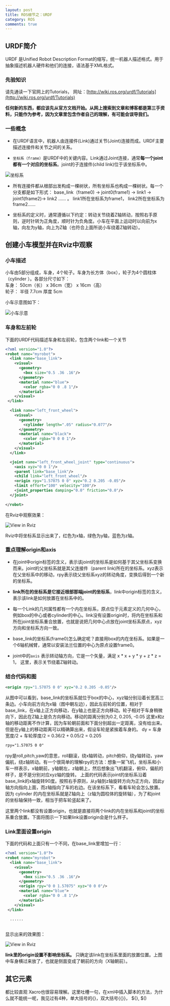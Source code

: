 ```yaml
---
layout: post
title: ROS细节之：URDF
category: ROS
comments: true
---
```


## URDF简介

URDF 是Unified Robot Description Format的缩写，统一机器人描述格式。用于抽象描述机器人硬件和他们的连接，语法基于XML格式。

### 先验知识

请先通读一下官网上的Tutorials， 网址：[http://wiki.ros.org/urdf/Tutorials](http://wiki.ros.org/urdf/Tutorials)

**任何新的东西，都应该先从官方文档开始。从网上搜索到文章和博客都是第三手资料，只能作为参考，因为文章里包含作者自己的理解，有可能会误导我们。**


### 一些概念

* 在URDF语言中，机器人由连接件(Link)通过关节(Joint)连接而成。URDF主要描述连接件和关节之间的关系。

* `坐标系（frame）`是URDF中的关键内容。Link通过Joint连接，通常**每一个joint都有一个对应的坐标系**。joint的子连接件(child link)位于该坐标系中。

![坐标系](/images/2015-05-16-urdf/urdf_000.png)

* 所有连接件都从根部出发构成一棵树状，所有坐标系也构成一棵树状。每一个分支都是如下形式： base\_link（frame0) -> joint0(frame1) -> link1 -> joint1(frame2)-> link2 …… 。 link1所在坐标系为frame1， link2所在坐标系为frame2……

* 坐标系的定义时，通常遵循以下约定：转动关节绕着Z轴转动，按照右手原则，逆时针转为正角度，顺时针为负角度。小车在平面上运动时以向前为x轴，向左为y轴，向上为Z轴（也符合上面所说小车绕着Z轴转动）。
 

## 创建小车模型并在Rviz中观察

### 小车描述

小车由5部分组成，车身，4个轮子。车身为长方体（box），轮子为4个圆柱体（cylinder ）。各部分尺寸如下：  
车身：    50cm（长） x 36cm（宽） x 16cm（高）  
轮子：    半径 7.7cm   厚度 5cm  

小车示意图如下：
  
![小车示意](/images/2015-05-16-urdf/urdf_001.png)

### 车身和左前轮

下面的URDF代码描述车身和左前轮，包含两个link和一个关节

```xml
<?xml version="1.0"?>
<robot name="myrobot">
  <link name="base_link">
    <visual>
      <geometry>
        <box size="0.5 .36 .16"/>
	  </geometry>
      <material name="blue">
		<color rgba="0 0 .8 1"/>
      </material>
    </visual>
 </link>
 
  <link name="left_front_wheel">
    <visual>
      <geometry>
        <cylinder length=".05" radius="0.077"/>
      </geometry>
      <material name="black">
        <color rgba="0 0 0 1"/>
      </material>
    </visual>
  </link>

  <joint name="left_front_wheel_joint" type="continuous">
    <axis xyz="0 0 1"/>
    <parent link="base_link"/>
    <child link="left_front_wheel"/>
    <origin rpy="1.57075 0 0" xyz="0.2 0.205 -0.05"/>
    <limit effort="100" velocity="100"/>
    <joint_properties damping="0.0" friction="0.0"/>
  </joint>
  
</robot>
```
在Rviz中观察效果：

![View in Rviz](/images/2015-05-16-urdf/urdf_002.png)

Rviz中将坐标系显示出来了，红色为x轴，绿色为y轴，蓝色为z轴。

### 重点理解origin和axis

* 在joint中origin标签的含义，表示该joint的坐标系是如何基于其父坐标系变换而来。joint的父坐标系就是其父连接件（parent link)所在的坐标系。xyz表示在父坐标系中的移动，rpy表示绕父坐标系xyz的转动角度，变换后得到一个新的坐标系。
 
* **link所在的坐标系是它接近根部那端joint的坐标系**，link中origin标签的含义，表示该link是如何放置在坐标系中的。

* 每一个Link的几何属性都有一个内在坐标系，原点位于<geometry>元素定义的几何中心，例如box的中心或者cylinder的中心。link没有设置origin时，将内在坐标系和所在joint坐标系重合放置，也就是说把几何中心点放在joint坐标系原点，xyz方向和坐标系方向一致。

* base\_link的坐标系(frame0)怎么确定呢？直接用box的内在坐标系。如果是一个6轴机械臂，通常以安装法兰位置的中心为原点设置frame0。

* joint中的`axis` 表示转动轴方向，它是一个矢量，满足 x * x + y * y + z * z = 1， 这里<axis xyz="0 0 1"/>，表示关节绕着Z轴转动。 

### 结合代码和图

```xml
<origin rpy="1.57075 0 0" xyz="0.2 0.205 -0.05"/>
```
从图中可以看到，base\_link的坐标系就位于box的中心，xyz轴分别沿着长宽高三条边。小车向前方向为x轴（图中朝左边），因此左前轮的位置，相对于base_link，在x轴上正方向移动，在y轴上也是正方向移动。轮子相对于车身稍微向下，因此在Z轴上是负方向移动。移动的距离分别为0.2, 0.205, -0.05
这里x和z轴的移动距离不作计算，因为车轮朝前面和下面分别超出一定距离，没有给出来。但是在y轴上的移动距离可以精确算出来，假设车轮是紧挨着车身的。 dy = 车身宽度/2 + 车轮厚度/2 = 0.36/2 + 0.05/2 = 0.205

```xml
rpy="1.57075 0 0" 
```
rpy是roll,pitch,yaw的意思，roll翻滚，绕x轴转动，pitch俯仰，绕y轴转动，yaw偏航，绕z轴转动。有一个很简单的理解rpy的方法：想象一架飞机，坐标系和小车一样表示，x轴朝前，y轴朝左，z轴朝上，然后想象出飞机翻滚，俯仰，偏航的样子，是不是分别对应xyz轴的旋转。 上面的代码表示joint的坐标系沿着base\_link的x轴旋转90度。按照右手原则，从y轴到z轴旋转方向为正方向，因此y轴方向指向上面，而z轴指向了车的右边。在该坐标系下，看看车轮会怎么放置。因为 cylinder 的内在坐标系就是Z轴向上（z轴为圆柱体的旋转轴），为了和joint的坐标轴保持一致，相当于把车轮竖起来了。

这里两个link都没有设置origin，也就是直接将两个link的内在坐标系和joint的坐标系重合放置。下面将图示一下如果link设置origin会是什么样子。


### Link里面设置origin

下面的代码和上面只有一个不同，在base_link里增加一行： <origin rpy="0 0 1.57075" xyz="0 0 0"/>

```xml
<?xml version="1.0"?>
<robot name="myrobot">
  <link name="base_link">
    <visual>
      <geometry>
        <box size="0.5 .36 .16"/>
	  </geometry>
	  <origin rpy="0 0 1.57075" xyz="0 0 0"/>
      <material name="blue">
		<color rgba="0 0 .8 1"/>
      </material>
    </visual>
 </link>
 
  ......
  
```

显示出来的效果图：

![View in Rviz](/images/2015-05-16-urdf/urdf_003.png)

**link里的origin设置不影响坐标系。** 只确定该link在坐标系里面的放置位置。上图中车身横过来放了，也就是侧面变成了朝前的方向（X轴朝前）。

## 其它元素

<collision> <material> <inertial> 都比较直观
Xacro也很容易理解。这里吐槽一句，在xml中插入脚本的方法，为什么就不能统一呢，我见过有4种，单大括号的{}，双大括号{{}}， ${}, $()  

